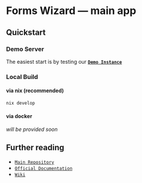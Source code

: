 # Forms Wizard — main app

## Quickstart

### Demo Server

The easiest start is by testing our [**`Demo Instance`**](https://formswizard.github.io/formswizard/new)


### Local Build

#### via nix (recommended)

```bash
nix develop
```

#### via docker

*will be provided soon*


## Further reading

* [`Main Repository`](https://github.com/FormsWizard/formswizard)
* [`Official Documentation`](https://github.com/FormsWizard/formswizard/blob/main/doc/src/SUMMARY.md)  <!-- TODO: Link to rendered mdBook as github-page -->
* [`Wiki`](https://github.com/FormsWizard/formswizard/wiki)
